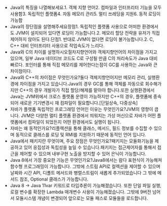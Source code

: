 * Java의 특징을 나열해보세요.1. 객체 지향 언어2. 컴파일과 인터프리터 기능을 모두 사용함3. 독립적인 플랫폼4. 자동 메모리 관리5. 멀티 쓰레딩을 지원6. 동적 로딩이 가능함
* Java의 장단점을 설명해주세요장점1. 독립적인 플랫폼 사용으로 어떠한 환경에서도 JVM이 설치되어 있다면 로딩이 가능합니다.2. 메모리 할당 전략을 유저가 직접 제어하지 않아도 된다.단점1. 반대로 JVM이 없다면 로딩이 불가능합니다.2. C, C++ 대비 인터프리터 사용으로 작업속도가 느리다. 
* Java와 C의 차이를 설명하시오절차지향언어와 객체지향언어의 차이점을 가지고 있으며, 일부 Java 네이티브 코드도 C로 구성될 만큼 C의 처리속도가 Java 대비 빠르다. 포인터를 통해 직접 메모리를 제어한다는점이 GC를 사용하는 Java와 큰 차이점이다.
* Java와 C++의 차이점은 무엇인가요?둘다 객체지향언어지만 메모리 관리, 실행환경에 차이점을 가지고 있습니다.Java의 경우 GC를 통해 객체를 자동으로 회수해가지만 C++의 경우 개발자가 직접 할당/해제를 맡아야 합니다.또한 실행환경에서 Java는 JVM위에서 크로스 플랫폼 운영이 가능하지만 C++의 경우, 플랫폼에 종속되어 새로운 기기변경시 재 컴파일이 필요합니다.[단일상속, 다중상속]
* 자바가 플랫폼 독립적인 프로그래밍 언어인 이유는 무엇인가요?JVM의 영향이 큽니다. JVM은 다양한 멀티 플랫폼 환경에서 띄워지는 가상 머신으로 자바가 어떤 플랫폼에서 컴파일이 되었든지 어떤 환경에서도 실행이 됩니다.
* 자바는 왜 동적인가요?리플렉션을 통해 클래스, 메서드, 필드 정보를 수집할 수 있으며 동적으로 클래스를 로딩 및 RMI를 지원하기 때문에 동적인 언어 입니다.
* Java에서 패키지란 무엇이며, 주요 장점은 무엇인가요?패키지는 모듈화기능을 제공하고 있어 응집성과 독립성을 높일 수 있습니다.패키지는 접근제어자를 통해서 접근을 제어할 수 있으며 내부구현 노출을 방지할 수 있어 은닉이 가능합니다.
* Java 8에서 가장 중요한 기능은 무엇인가요?Java8에서는 람다 표현식이 가능해져 함수형 프로그래밍이 가능합니다. 그밖에 스트림 API로 컬렉션을 제어할 수 있으며 날짜와 시간 API, 디폴트 메서드와 병렬스트림이 새롭게 추가되었습니다 그 밖에 메서드 참조, Optional 클래스가 가능합니다.
* Java 8 -> Java 11var 키워드로 타입추론이 가능해졌습니다. 또한 단일 파일 실행, 로컬 변수를 확장한 Lambda  매개변수 사용이 가능해졌습니다. 그밖에 9버전 넘어서 모듈시스템 개념이 변경되어 앞으로는 모듈 패스로  모듈들을 로드합니다.

